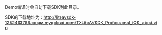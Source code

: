 Demo编译时会自动下载SDK到此目录。

SDK的下载地址为：http://liteavsdk-1252463788.cosgz.myqcloud.com/TXLiteAVSDK_Professional_iOS_latest.zip


